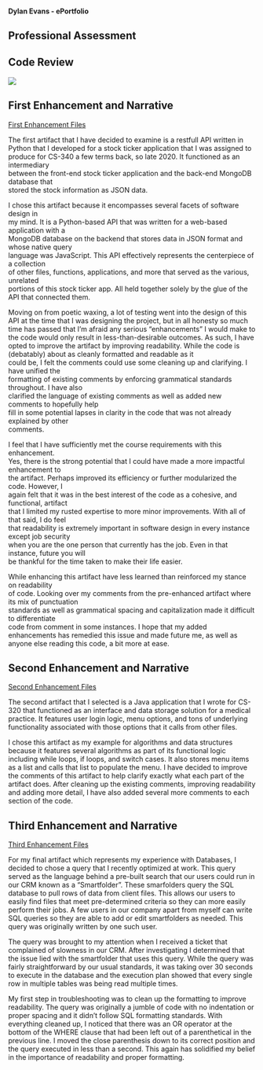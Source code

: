 #### Dylan Evans - ePortfolio 

## Professional Assessment

## Code Review

[![](http://img.youtube.com/vi/lm5LciJP5fw/0.jpg)](http://www.youtube.com/watch?v=lm5LciJP5fw "Code Review Example Video")

## First Enhancement and Narrative

[First Enhancement Files](https://github.com/DylanEvans-dba/DylanEvans-dba.github.io/tree/main/Milestone%202%20Artifacts)
   
The first artifact that I have decided to examine is a restfull API written in  
Python that I developed for a stock ticker application that I was assigned to  
produce for CS-340 a few terms back, so late 2020. It functioned as an intermediary  
between the front-end stock ticker application and the back-end MongoDB database that  
stored the stock information as JSON data.  

I chose this artifact because it encompasses several facets of software design in  
my mind. It is a Python-based API that was written for a web-based application with a   
MongoDB database on the backend that stores data in JSON format and whose native query   
language was JavaScript. This API effectively represents the centerpiece of a collection   
of other files, functions, applications, and more that served as the various, unrelated   
portions of this stock ticker app. All held together solely by the glue of the API that 
connected them. 

Moving on from poetic waxing, a lot of testing went into the design of this API 
at the time that I was designing the project, but in all honesty so much time has passed 
that I’m afraid any serious “enhancements” I would make to the code would only result in 
less-than-desirable outcomes. As such, I have opted to improve the artifact by improving 
readability. While the code is (debatably) about as cleanly formatted and readable as it  
could be, I felt the comments could use some cleaning up and clarifying. I have unified the   
formatting of existing comments by enforcing grammatical standards throughout. I have also   
clarified the language of existing comments as well as added new comments to hopefully help   
fill in some potential lapses in clarity in the code that was not already explained by other  
comments.   

I feel that I have sufficiently met the course requirements with this enhancement.   
Yes, there is the strong potential that I could have made a more impactful enhancement to   
the artifact. Perhaps improved its efficiency or further modularized the code. However, I   
again felt that it was in the best interest of the code as a cohesive, and functional, artifact   
that I limited my rusted expertise to more minor improvements. With all of that said, I do feel   
that readability is extremely important in software design in every instance except job security   
when you are the one person that currently has the job. Even in that instance, future you will  
be thankful for the time taken to make their life easier.  

While enhancing this artifact have less learned than reinforced my stance on readability   
of code. Looking over my comments from the pre-enhanced artifact where its mix of punctuation   
standards as well as grammatical spacing and capitalization made it difficult to differentiate   
code from comment in some instances. I hope that my added enhancements has remedied this issue 
and made future me, as well as anyone else reading this code, a bit more at ease.   

## Second Enhancement and Narrative

[Second Enhancement Files](https://github.com/DylanEvans-dba/DylanEvans-dba.github.io/tree/main/Milestone%203)

The second artifact that I selected is a Java application that I wrote for CS-320 that functioned 
as an interface and data storage solution for a medical practice. It features user login logic, 
menu options, and tons of underlying functionality associated with those options that it calls 
from other files. 

I chose this artifact as my example for algorithms and data structures because it features several 
algorithms as part of its functional logic including while loops, if loops, and switch cases. It 
also stores menu items as a list and calls that list to populate the menu. I have decided to improve 
the comments of this artifact to help clarify exactly what each part of the artifact does. After 
cleaning up the existing comments, improving readability and adding more detail, I have also added 
several more comments to each section of the code. 

## Third Enhancement and Narrative

[Third Enhancement Files](https://github.com/DylanEvans-dba/DylanEvans-dba.github.io/tree/main/Milestone%204)

For my final artifact which represents my experience with Databases, I decided to chose a query that I recently optimized at work. This query served as the language behind a pre-built search that our users could run in our CRM known as a “Smartfolder”. These smarfolders query the SQL database to pull rows of data from client files. This allows our users to easily find files that meet pre-determined criteria so they can more easily perform their jobs. A few users in our company apart from myself can write SQL queries so they are able to add or edit smartfolders as needed. This query was originally written by one such user. 

The query was brought to my attention when I received a ticket that complained of slowness in our CRM. After investigating I determined that the issue lied with the smartfolder that uses this query. While the query was fairly straightforward by our usual standards, it was taking over 30 seconds to execute in the database and the execution plan showed that every single row in multiple tables was being read multiple times.

My first step in troubleshooting was to clean up the formatting to improve readability. The query was originally a jumble of code with no indentation or proper spacing and it didn’t follow SQL formatting standards. With everything cleaned up, I noticed that there was an OR operator at the bottom of the WHERE clause that had been left out of a parenthetical in the previous line. I moved the close parenthesis down to its correct position and the query executed in less than a second. This again has solidified my belief in the importance of readability and proper formatting. 
